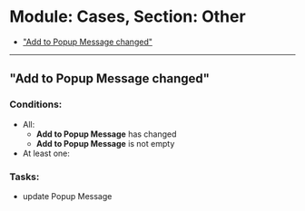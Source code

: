 # Module: Cases, Section: Other
- <a href="#wf-619"> "Add to Popup Message changed"</a>
----------------------
<a id="wf-619" href="#wf-619"></a>
## "Add to Popup Message changed"
### Conditions:
- All:
  - **Add to Popup Message** has changed 
  - **Add to Popup Message** is not empty 
- At least one:
### Tasks:
- update Popup Message
